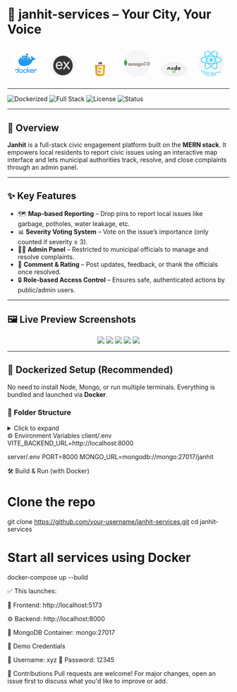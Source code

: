 # 🚀 janhit-services – Your City, Your Voice

<p align="center">
  <img src="./screenshots/docker1.png" alt="Docker Logo" width="60" style="border-radius: 50%; margin: 10px;" />
  <img src="./screenshots/express.png" alt="Express Logo" width="60" style="border-radius: 50%; margin: 10px;" />
  <img src="./screenshots/js.png" alt="JavaScript Logo" width="60" style="border-radius: 50%; margin: 10px;" />
  <img src="./screenshots/mongo.png" alt="MongoDB Logo" width="60" style="border-radius: 50%; margin: 10px;" />
  <img src="./screenshots/nodejs.png" alt="Node.js Logo" width="60" style="border-radius: 50%; margin: 10px;" />
  <img src="./screenshots/react.png" alt="React Logo" width="60" style="border-radius: 50%; margin: 10px;" />
</p>

---

![Dockerized](https://img.shields.io/badge/Ready-Dockerized-blue?logo=docker)
![Full Stack](https://img.shields.io/badge/Stack-MERN-green)
![License](https://img.shields.io/badge/license-MIT-blue)
![Status](https://img.shields.io/badge/status-Production--Ready-success)

---

## 📖 Overview

**Janhit** is a full-stack civic engagement platform built on the **MERN stack**. It empowers local residents to report civic issues using an interactive map interface and lets municipal authorities track, resolve, and close complaints through an admin panel.

---

## ✨ Key Features

- 🗺️ **Map-based Reporting** – Drop pins to report local issues like garbage, potholes, water leakage, etc.
- 📊 **Severity Voting System** – Vote on the issue’s importance (only counted if severity ≥ 3).
- 🧑‍💼 **Admin Panel** – Restricted to municipal officials to manage and resolve complaints.
- 💬 **Comment & Rating** – Post updates, feedback, or thank the officials once resolved.
- 🔒 **Role-based Access Control** – Ensures safe, authenticated actions by public/admin users.

---

## 🖼️ Live Preview Screenshots

<p align="center">
  <img src="https://github.com/user-attachments/assets/c76bc122-98c4-4adf-9502-d47b2ee9e2b3" width="300"/>
  <img src="https://github.com/user-attachments/assets/2369af92-03aa-4c2b-9574-96d1a662fdf8" width="300"/>
  <img src="https://github.com/user-attachments/assets/fa27ddcd-0081-42f3-87b6-d2a924cd4e83" width="300"/>
  <img src="https://github.com/user-attachments/assets/be75a3d2-7060-40a0-9356-400a89583cdd" width="300"/>
  <img src="https://github.com/user-attachments/assets/bffd4cd4-d8e3-4efb-a6a4-57fd35022875" width="300"/>
</p>

---

## 🐳 Dockerized Setup (Recommended)

No need to install Node, Mongo, or run multiple terminals. Everything is bundled and launched via **Docker**.

### 📁 Folder Structure

<details>
<summary>Click to expand</summary>

Janhit/
├── client/               # React Frontend (Vite)
│   └── src/
├── server/               # Node.js + Express Backend
│   └── routes/
├── screenshots/          # Tech icons and preview images
├── docker-compose.yml    # Docker multi-container setup
└── README.md
</details>
⚙️ Environment Variables
client/.env
  VITE_BACKEND_URL=http://localhost:8000

server/.env
  PORT=8000
  MONGO_URL=mongodb://mongo:27017/janhit

🛠️ Build & Run (with Docker)

# Clone the repo
git clone https://github.com/your-username/janhit-services.git
cd janhit-services

# Start all services using Docker
docker-compose up --build

✅ This launches:

🚀 Frontend: http://localhost:5173

⚙️ Backend: http://localhost:8000

🐘 MongoDB Container: mongo:27017

🧪 Demo Credentials

👤 Username: xyz
🔐 Password: 12345


🤝 Contributions
Pull requests are welcome! For major changes, open an issue first to discuss what you'd like to improve or add.




